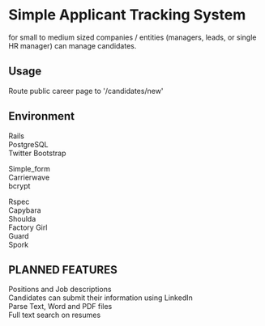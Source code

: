 # Simple Applicant Tracking System 

for small to medium sized companies / entities (managers, leads, or single HR manager) can manage candidates.  

## Usage ##
Route public career page to '/candidates/new'  

## Environment
Rails  
PostgreSQL  
Twitter Bootstrap  

Simple_form  
Carrierwave  
bcrypt  

Rspec  
Capybara  
Shoulda  
Factory Girl  
Guard  
Spork  

## PLANNED FEATURES

Positions and Job descriptions  
Candidates can submit their information using LinkedIn  
Parse Text, Word and PDF files  
Full text search on resumes


 
  